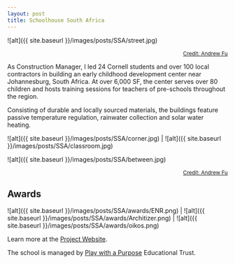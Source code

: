 ```yaml
---
layout: post
title: Schoolhouse South Africa
---
```


![alt]({{ site.baseurl }}/images/posts/SSA/street.jpg)
<div style="text-align:right">
  <a style="font-size:12px" href="http://andrew-fu.com/">Credit: Andrew Fu</a>
</div>

As Construction Manager, I led 24 Cornell students and over 100 local contractors in building an early childhood development center near Johannesburg, South Africa. At over 6,000 SF, the center serves over 80 children and hosts training sessions for teachers of pre-schools throughout the region.

Consisting of durable and locally sourced materials, the buildings feature passive temperature regulation, rainwater collection and solar water heating.

![alt]({{ site.baseurl }}/images/posts/SSA/corner.jpg) | ![alt]({{ site.baseurl }}/images/posts/SSA/classroom.jpg)

![alt]({{ site.baseurl }}/images/posts/SSA/between.jpg)
<div style="text-align:right">
  <a style="font-size:12px" href="http://andrew-fu.com/">Credit: Andrew Fu</a>
</div>

## Awards

![alt]({{ site.baseurl }}/images/posts/SSA/awards/ENR.png) | ![alt]({{ site.baseurl }}/images/posts/SSA/awards/Architizer.png) | ![alt]({{ site.baseurl }}/images/posts/SSA/awards/oikos.png)

Learn more at the [Project Website](https://cusd.cornell.edu/projects/ssa/).

The school is managed by [Play with a Purpose](https://preschools4africa.org/) Educational Trust.